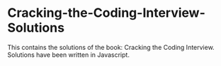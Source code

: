 # Cracking-the-Coding-Interview-Solutions
This contains the solutions of the book: Cracking the Coding Interview. 
Solutions have been written in Javascript.
